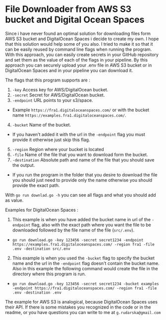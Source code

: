 # File Downloader from AWS S3 bucket and Digital Ocean Spaces

Since i have never found an optimal solution for downloading files form AWS S3 bucket and DigitalOcean Spaces i decide to create my own.
I hope that this solution would help some of you also. I tried to make it so that it can be easily reused by command line flags when running the program.
With this approach, you can easily create secrets in your GitHub repository and set them as the value of each of the flags in your pipeline.
By this approach you can securely upload your .env file in AWS S3 bucket or in DigitalOcean Spaces and in your pipeline you can download it.

The flags that this program supports are :
1. `-key` Access key for AWS/DigitalOcean bucket.
2. `-secret` Secret for AWS/DigitalOcean bucket.
3. `-endpoint` URL points to your s3/space. 
* Example `https://fra1.digitaloceanspaces.com/` or with the bucket name `https://examples.fra1.digitaloceanspaces.com/`.
4. `-bucket` Name of the bucket. 
* If you haven't added it with the url in the `-endpoint` flag you must provide it otherwise just skip this flag.
5. `-region` Region where your bucket is located
6. `-file` Name of the file that you want to download form the bucket.
7. `-destination` Absolute path and name of the file that you should save the output. 
* If you run the program in the folder that you desire to download the file you should just need to provide only the name otherwise you should provide the exact path.

With `go run downlad.go -h` you can see all flags and what you should add as value.

Examples for DigitalOcean Spaces :

1. This example is when you have added the bucket name in url of the `-endpoint` flag, also with the exact path where you want the file to be downloaded followed by the file name of the file (`src/.env`).

 * `go run download.go -key 123456 -secret secret1234 -endpoint https://examples.fra1.digitaloceanspaces.com/ -region fra1 -file .env -destination src/.env`

2. This example is when you used the `-bucket` flag to specify the bucket name and the url in the `-endpoint` flag doesn't contain the bucket name. Also in this example the following command would create the file in the directory where this program is run.
 * `go run download.go -key 123456 -secret secret1234 -bucket examples -endpoint https://fra1.digitaloceanspaces.com/ -region fra1 -file .env -destination .env`



The example for AWS S3 is analogical, because DigitalOcean Spaces uses their API.
If there is some mistakes you recognized in the code or in the readme, or you have questions you can write to me at `g.rudarska@gmail.com`
